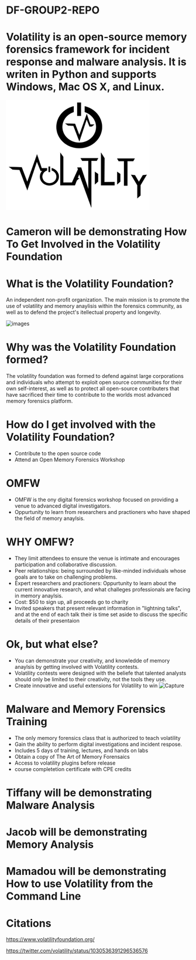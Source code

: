 # DF-GROUP2-REPO

# Volatility is an open-source memory forensics framework for incident response and malware analysis. It is writen in Python and supports Windows, Mac OS X, and Linux. #

![Volatility](volatility.png)

# Cameron will be demonstrating How To Get Involved in the Volatility Foundation #

# What is the Volatility Foundation? #

An independent non-profit organization. The main mission is to promote the use of volatility and memory anaylisis within the forensics community, as well as to defend the project's itellectual property and longevity.

![images](https://user-images.githubusercontent.com/46081774/140665251-dc614566-c0a6-4e1d-b44b-4956da386562.jpg)

# Why was the Volatility Foundation formed? # 

The volatility foundation was formed to defend against large corporations and individuals who attempt to exploit open source communities for their own self-interest, as well as to protect all open-source contributers that have sacrificed their time to contribute to the worlds most advanced memory forensics platform.

# How do I get involved with the Volatility Foundation? #

- Contribute to the open source code
- Attend an Open Memory Forensics Workshop

# OMFW 

- OMFW is the ony digital forensics workshop focused on providing a venue to advanced digital investigators.
- Oppurtunity to learn from researchers and practioners who have shaped the field of memory anaylsis.

# WHY OMFW? 

- They limit attendees to ensure the venue is intimate and encourages participation and collaborative discussion.
- Peer relationships: being surrounded by like-minded individuals whose goals are to take on challenging problems.
- Expert researchers and practioners: Oppurtunity to learn about the current innovative research, and what challeges professionals are facing in memory anaylsis.
- Cost: $50 to sign up, all proceeds go to charity
- Invited speakers that present relevant information in "lightning talks", and at the end of each talk their is time set aside to discuss the specific details of their presentaion

# Ok, but what else? #

- You can demonstrate your creativity, and knowledde of memory anaylsis by getting involved with Volatility contests.
- Volatility contests were designed with the beliefe that talented analysts should only be limited to their creativity, not the tools they use.
- Create innovative and useful extensions for Volatility to win
![Capture](https://user-images.githubusercontent.com/46081774/140662029-5630e540-cb6e-4552-ab41-c1d434f5389c.PNG)

# Malware and Memory Forensics Training #

- The only memory forensics class that is authorized to teach volatility
- Gain the ability to perform digital investigations and incident respose.
- Includes 5 days of training, lectures, and hands on labs
- Obtain a copy of The Art of Memory Forensaics
- Access to volatility plugins before release
- course completetion certificate with CPE credits


# Tiffany will be demonstrating Malware Analysis #

# Jacob will be demonstrating Memory Analysis #

# Mamadou will be demonstrating How to use Volatility from the Command Line #


# Citations

https://www.volatilityfoundation.org/

https://twitter.com/volatility/status/1030536391296536576



